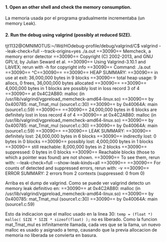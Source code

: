 #### 1. Open an other shell and check the memory consumption.
La memoria usada por el programa gradualmente incrementaba (un memory Leak).

#### 2. Run the debug using valgrind (possibly at reduced SIZE).
tjt1132@OMNIMOTUS:~/Wd/HOdebug-profile/debug/valgrind/C$ valgrind --leak-check=full --track-origins=yes ./a.out
==30090== Memcheck, a memory error detector
==30090== Copyright (C) 2002-2013, and GNU GPL'd, by Julian Seward et al.
==30090== Using Valgrind-3.10.1 and LibVEX; rerun with -h for copyright info
==30090== Command: ./a.out
==30090==
^C==30090==
==30090== HEAP SUMMARY:
==30090==     in use at exit: 36,000,000 bytes in 9 blocks
==30090==   total heap usage: 9 allocs, 0 frees, 36,000,000 bytes allocated
==30090==
==30090== 4,000,000 bytes in 1 blocks are possibly lost in loss record 3 of 4
==30090==    at 0x4C2AB80: malloc (in /usr/lib/valgrind/vgpreload_memcheck-amd64-linux.so)
==30090==    by 0x400785: mat_Tmat_mul (source1.c:30)
==30090==    by 0x40064A: main (source1.c:59)
==30090==
==30090== 24,000,000 bytes in 6 blocks are definitely lost in loss record 4 of 4
==30090==    at 0x4C2AB80: malloc (in /usr/lib/valgrind/vgpreload_memcheck-amd64-linux.so)
==30090==    by 0x400785: mat_Tmat_mul (source1.c:30)
==30090==    by 0x40064A: main (source1.c:59)
==30090==
==30090== LEAK SUMMARY:
==30090==    definitely lost: 24,000,000 bytes in 6 blocks
==30090==    indirectly lost: 0 bytes in 0 blocks
==30090==      possibly lost: 4,000,000 bytes in 1 blocks
==30090==    still reachable: 8,000,000 bytes in 2 blocks
==30090==         suppressed: 0 bytes in 0 blocks
==30090== Reachable blocks (those to which a pointer was found) are not shown.
==30090== To see them, rerun with: --leak-check=full --show-leak-kinds=all
==30090==
==30090== For counts of detected and suppressed errors, rerun with: -v
==30090== ERROR SUMMARY: 2 errors from 2 contexts (suppressed: 0 from 0)

Arriba es el dump de valgrind. Como se puede ver valgrind detecto un memory leak definitivo en:
==30090==    at 0x4C2AB80: malloc (in /usr/lib/valgrind/vgpreload_memcheck-amd64-linux.so)
==30090==    by 0x400785: mat_Tmat_mul (source1.c:30)
==30090==    by 0x40064A: main (source1.c:59)

Esto da indicacion que el malloc usado en la linea 30: `temp = (float *) malloc( SIZE * SIZE * sizeof(float) );` no es liberado. Como la funcion mat_Tmat_mul es infinitamente llamada, cada ves que se la llama, un nuevo malloc es usado y asignado a temp, causando que la previa allocacion de memoria no liberada se convierta en basura.
